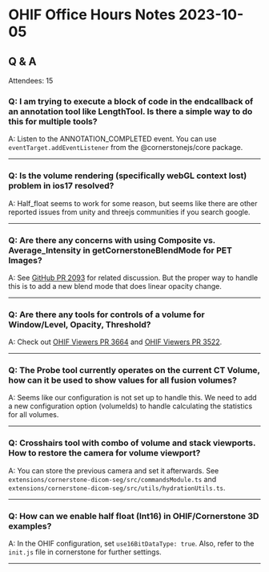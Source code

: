 # OHIF Office Hours Notes 2023-10-05


## Q & A

Attendees: 15


### Q: I am trying to execute a block of code in the endcallback of an annotation tool like LengthTool. Is there a simple way to do this for multiple tools?

A: Listen to the ANNOTATION_COMPLETED event. You can use `eventTarget.addEventListener` from the @cornerstonejs/core package.

---

### Q: Is the volume rendering (specifically webGL context lost) problem in ios17 resolved?

A: Half_float seems to work for some reason, but seems like there are other reported issues 
from unity and threejs communities if you search google.


---

### Q: Are there any concerns with using Composite vs. Average_Intensity in getCornerstoneBlendMode for PET Images?

A: See [GitHub PR 2093](https://github.com/Kitware/vtk-js/pull/2093) for related discussion. But the proper 
way to handle this is to add a new blend mode that does linear opacity change. 

---

### Q: Are there any tools for controls of a volume for Window/Level, Opacity, Threshold?

A: Check out [OHIF Viewers PR 3664](https://github.com/OHIF/Viewers/pull/3664) and [OHIF Viewers PR 3522](https://github.com/OHIF/Viewers/pull/3522).

---

### Q: The Probe tool currently operates on the current CT Volume, how can it be used to show values for all fusion volumes?

A: Seems like our configuration is not set up to handle this. We need to add a new configuration option (volumeIds)
to handle calculating the statistics for all volumes.

---

### Q: Crosshairs tool with combo of volume and stack viewports. How to restore the camera for volume viewport?

A: You can store the previous camera and set it afterwards. 
See `extensions/cornerstone-dicom-seg/src/commandsModule.ts` and `extensions/cornerstone-dicom-seg/src/utils/hydrationUtils.ts`.

---

### Q: How can we enable half float (Int16) in OHIF/Cornerstone 3D examples?

A: In the OHIF configuration, set `use16BitDataType: true`. Also, refer to the `init.js` file in cornerstone for further settings.

---
